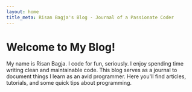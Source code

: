 ```yaml
---
layout: home
title_meta: Risan Bagja's Blog - Journal of a Passionate Coder
---
```

# Welcome to My Blog!

My name is Risan Bagja. I code for fun, seriously. I enjoy spending time writing clean and maintainable code. This blog serves as a journal to document things I learn as an avid programmer. Here you'll find articles, tutorials, and some quick tips about programming.
